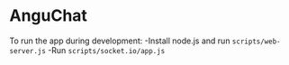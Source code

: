 # AnguChat

To run the app during development:
-Install node.js and run `scripts/web-server.js`
-Run `scripts/socket.io/app.js`